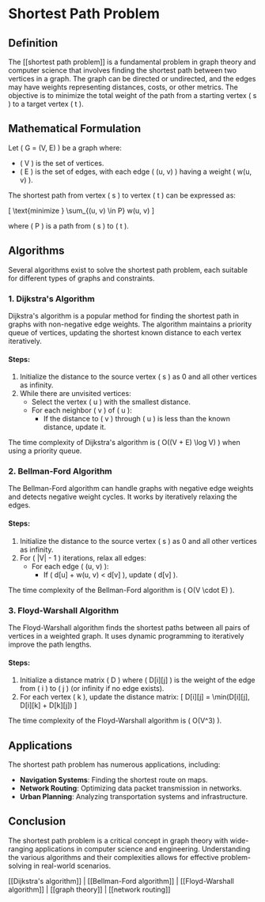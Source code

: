 
# Shortest Path Problem

## Definition
The [[shortest path problem]] is a fundamental problem in graph theory and computer science that involves finding the shortest path between two vertices in a graph. The graph can be directed or undirected, and the edges may have weights representing distances, costs, or other metrics. The objective is to minimize the total weight of the path from a starting vertex \( s \) to a target vertex \( t \).

## Mathematical Formulation
Let \( G = (V, E) \) be a graph where:
- \( V \) is the set of vertices.
- \( E \) is the set of edges, with each edge \( (u, v) \) having a weight \( w(u, v) \).

The shortest path from vertex \( s \) to vertex \( t \) can be expressed as:

\[
\text{minimize } \sum_{(u, v) \in P} w(u, v)
\]

where \( P \) is a path from \( s \) to \( t \).

## Algorithms
Several algorithms exist to solve the shortest path problem, each suitable for different types of graphs and constraints.

### 1. Dijkstra's Algorithm
Dijkstra's algorithm is a popular method for finding the shortest path in graphs with non-negative edge weights. The algorithm maintains a priority queue of vertices, updating the shortest known distance to each vertex iteratively.

#### Steps:
1. Initialize the distance to the source vertex \( s \) as 0 and all other vertices as infinity.
2. While there are unvisited vertices:
   - Select the vertex \( u \) with the smallest distance.
   - For each neighbor \( v \) of \( u \):
     - If the distance to \( v \) through \( u \) is less than the known distance, update it.

The time complexity of Dijkstra's algorithm is \( O((V + E) \log V) \) when using a priority queue.

### 2. Bellman-Ford Algorithm
The Bellman-Ford algorithm can handle graphs with negative edge weights and detects negative weight cycles. It works by iteratively relaxing the edges.

#### Steps:
1. Initialize the distance to the source vertex \( s \) as 0 and all other vertices as infinity.
2. For \( |V| - 1 \) iterations, relax all edges:
   - For each edge \( (u, v) \):
     - If \( d[u] + w(u, v) < d[v] \), update \( d[v] \).

The time complexity of the Bellman-Ford algorithm is \( O(V \cdot E) \).

### 3. Floyd-Warshall Algorithm
The Floyd-Warshall algorithm finds the shortest paths between all pairs of vertices in a weighted graph. It uses dynamic programming to iteratively improve the path lengths.

#### Steps:
1. Initialize a distance matrix \( D \) where \( D[i][j] \) is the weight of the edge from \( i \) to \( j \) (or infinity if no edge exists).
2. For each vertex \( k \), update the distance matrix:
   \[
   D[i][j] = \min(D[i][j], D[i][k] + D[k][j])
   \]

The time complexity of the Floyd-Warshall algorithm is \( O(V^3) \).

## Applications
The shortest path problem has numerous applications, including:

- **Navigation Systems**: Finding the shortest route on maps.
- **Network Routing**: Optimizing data packet transmission in networks.
- **Urban Planning**: Analyzing transportation systems and infrastructure.

## Conclusion
The shortest path problem is a critical concept in graph theory with wide-ranging applications in computer science and engineering. Understanding the various algorithms and their complexities allows for effective problem-solving in real-world scenarios.

[[Dijkstra's algorithm]] | [[Bellman-Ford algorithm]] | [[Floyd-Warshall algorithm]] | [[graph theory]] | [[network routing]]
